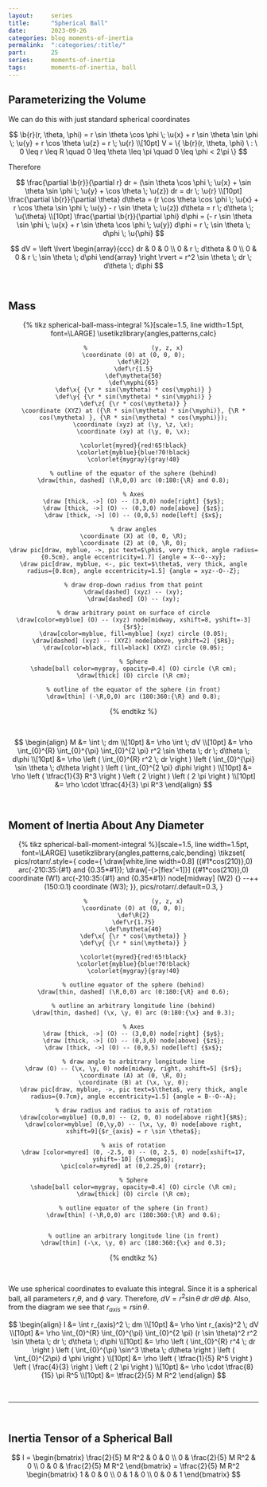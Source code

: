 ```yaml
---
layout:     series
title:      "Spherical Ball"
date:       2023-09-26
categories: blog moments-of-inertia
permalink:  ":categories/:title/"
part:       25
series:     moments-of-inertia
tags:       moments-of-inertia, ball
---
```


<!-- **TODO** I think the axis is supposed to go through the base not the tip...which makes sense -->

## Parameterizing the Volume

We can do this with just standard spherical coordinates

$$
\b{r}(r, \theta, \phi) =  r \sin \theta \cos \phi \; \u{x} + r \sin \theta \sin \phi \; \u{y} + r \cos \theta \u{z} = r \; \u{r} \\[10pt]
V = \{ \b{r}(r, \theta, \phi) \ : \ 0 \leq r \leq R \quad 0 \leq \theta \leq \pi \quad 0 \leq \phi < 2\pi \}
$$

Therefore

$$
\frac{\partial \b{r}}{\partial r} dr = (\sin \theta \cos \phi \; \u{x} + \sin \theta \sin \phi \; \u{y} + \cos \theta \; \u{z}) dr = dr \; \u{r}
\\[10pt]
\frac{\partial \b{r}}{\partial \theta} d\theta = (r \cos \theta \cos \phi \; \u{x} + r \cos \theta \sin \phi \; \u{y} - r \sin \theta \; \u{z}) d\theta = r \; d\theta \; \u{\theta}
\\[10pt]
\frac{\partial \b{r}}{\partial \phi} d\phi = (- r \sin \theta \sin \phi \; \u{x} + r \sin \theta \cos \phi \; \u{y}) d\phi = r \; \sin \theta \; d\phi \; \u{\phi}
$$

$$
dV = \left \lvert \begin{array}{ccc}
    dr & 0  & 0 \\
    0  & r \; d\theta & 0 \\
    0  & 0  & r \; \sin \theta \; d\phi
\end{array} \right \rvert
= r^2 \sin \theta \; dr \; d\theta \; d\phi
$$

<br>

## Mass

<center>
{% tikz spherical-ball-mass-integral %}[scale=1.5, line width=1.5pt, font=\LARGE]
    \usetikzlibrary{angles,patterns,calc}

    %                  (y, z, x)
    \coordinate (O) at (0, 0, 0);
    \def\R{2}
    \def\r{1.5}
    \def\mytheta{50}
    \def\myphi{65}
    \def\x{ {\r * sin(\mytheta) * cos(\myphi)} }
    \def\y{ {\r * sin(\mytheta) * sin(\myphi)} }
    \def\z{ {\r * cos(\mytheta)} }
    \coordinate (XYZ) at ({\R * sin(\mytheta) * sin(\myphi)}, {\R * cos(\mytheta) }, {\R * sin(\mytheta) * cos(\myphi)});
    \coordinate (xyz) at (\y, \z, \x);
    \coordinate (xy) at (\y, 0, \x);

    \colorlet{myred}{red!65!black}
    \colorlet{myblue}{blue!70!black}
    \colorlet{mygray}{gray!40}

    % outline of the equator of the sphere (behind)
    \draw[thin, dashed] (\R,0,0) arc (0:180:{\R} and 0.8);

    % Axes
    \draw [thick, ->] (O) -- (3,0,0) node[right] {$y$};
    \draw [thick, ->] (O) -- (0,3,0) node[above] {$z$};
    \draw [thick, ->] (O) -- (0,0,5) node[left] {$x$};

    % draw angles
    \coordinate (X) at (0, 0, \R);
    \coordinate (Z) at (0, \R, 0);
    \draw pic[draw, myblue, ->, pic text=$\phi$, very thick, angle radius={0.5cm}, angle eccentricity=1.7] {angle = X--O--xy};
    \draw pic[draw, myblue, <-, pic text=$\theta$, very thick, angle radius={0.8cm}, angle eccentricity=1.5] {angle = xyz--O--Z};

    % draw drop-down radius from that point
    \draw[dashed] (xyz) -- (xy);
    \draw[dashed] (O) -- (xy);

    % draw arbitrary point on surface of circle
    \draw[color=myblue] (O) -- (xyz) node[midway, xshift=8, yshift=-3] {$r$};
    \draw[color=myblue, fill=myblue] (xyz) circle (0.05);
    \draw[dashed] (xyz) -- (XYZ) node[above, yshift=2] {$R$};
    \draw[color=black, fill=black] (XYZ) circle (0.05);

    % Sphere
    \shade[ball color=mygray, opacity=0.4] (O) circle (\R cm);
    \draw[thick] (O) circle (\R cm);

    % outline of the equator of the sphere (in front)
    \draw[thin] (-\R,0,0) arc (180:360:{\R} and 0.8);

{% endtikz %}
</center>

<br>

$$
\begin{align}
    M &= \int \; dm \\[10pt]
    &= \rho \int \; dV \\[10pt]
    &= \rho \int_{0}^{R} \int_{0}^{\pi} \int_{0}^{2 \pi} r^2 \sin \theta \; dr \; d\theta \; d\phi \\[10pt]
    &= \rho \left ( \int_{0}^{R} r^2 \; dr \right ) \left ( \int_{0}^{\pi} \sin \theta \; d\theta \right ) \left ( \int_{0}^{2 \pi} d\phi \right ) \\[10pt]
    &= \rho \left ( \tfrac{1}{3} R^3 \right ) \left ( 2 \right ) \left ( 2 \pi \right ) \\[10pt]
    &= \rho \cdot \tfrac{4}{3} \pi R^3
\end{align}
$$

<br>

## Moment of Inertia About Any Diameter

<center>
{% tikz spherical-ball-moment-integral %}[scale=1.5, line width=1.5pt, font=\LARGE]
    \usetikzlibrary{angles,patterns,calc,bending}
    \tikzset{
        pics/rotarr/.style={
            code={
            \draw[white,line width=0.8] ({#1*cos(210)},0) arc(-210:35:{#1} and {0.35*#1});
            \draw[-{>[flex'=1]}] ({#1*cos(210)},0) coordinate (W1) arc(-210:35:{#1} and {0.35*#1})
                node[midway] (W2) {} --++ (150:0.1) coordinate (W3);
        }},
        pics/rotarr/.default=0.3,
    }

    %                  (y, z, x)
    \coordinate (O) at (0, 0, 0);
    \def\R{2}
    \def\r{1.75}
    \def\mytheta{40}
    \def\x{ {\r * cos(\mytheta)} }
    \def\y{ {\r * sin(\mytheta)} }

    \colorlet{myred}{red!65!black}
    \colorlet{myblue}{blue!70!black}
    \colorlet{mygray}{gray!40}

    % outline equator of the sphere (behind)
    \draw[thin, dashed] (\R,0,0) arc (0:180:{\R} and 0.6);

    % outline an arbitrary longitude line (behind)
    \draw[thin, dashed] (\x, \y, 0) arc (0:180:{\x} and 0.3);

    % Axes
    \draw [thick, ->] (O) -- (3,0,0) node[right] {$y$};
    \draw [thick, ->] (O) -- (0,3,0) node[above] {$z$};
    \draw [thick, ->] (O) -- (0,0,5) node[left] {$x$};

    % draw angle to arbitrary longitude line
    \draw (O) -- (\x, \y, 0) node[midway, right, xshift=5] {$r$};
    \coordinate (A) at (0, \R, 0);
    \coordinate (B) at (\x, \y, 0);
    \draw pic[draw, myblue, ->, pic text=$\theta$, very thick, angle radius={0.7cm}, angle eccentricity=1.5] {angle = B--O--A};

    % draw radius and radius to axis of rotation
    \draw[color=myblue] (0,0,0) -- (2, 0, 0) node[above right]{$R$};
    \draw[color=myblue] (0,\y,0) -- (\x, \y, 0) node[above right, xshift=9]{$r_{axis} = r \sin \theta$};

    % axis of rotation
    \draw [color=myred] (0, -2.5, 0) -- (0, 2.5, 0) node[xshift=17, yshift=-10] {$\omega$};
    \pic[color=myred] at (0,2.25,0) {rotarr};

    % Sphere
    \shade[ball color=mygray, opacity=0.4] (O) circle (\R cm);
    \draw[thick] (O) circle (\R cm);

    % outline equator of the sphere (in front)
    \draw[thin] (-\R,0,0) arc (180:360:{\R} and 0.6);
    

    % outline an arbitrary longitude line (in front)
    \draw[thin] (-\x, \y, 0) arc (180:360:{\x} and 0.3);

{% endtikz %}
</center>

<br>

We use spherical coordinates to evaluate this integral. Since it is a spherical ball, all parameters $r$,$\theta$, and $\phi$ vary. Therefore, $dV = r^2 \sin \theta \; d r \; d \theta \; d \phi$. Also, from the diagram we see that $r_{axis} = r \sin \theta$.

$$
\begin{align}
    I &= \int r_{axis}^2 \; dm \\[10pt]
    &= \rho \int r_{axis}^2 \; dV \\[10pt]
    &= \rho \int_{0}^{R} \int_{0}^{\pi} \int_{0}^{2 \pi} (r \sin \theta)^2 r^2 \sin \theta \; dr \; d\theta \; d\phi \\[10pt]
    &= \rho \left ( \int_{0}^{R} r^4 \; dr \right ) \left ( \int_{0}^{\pi} \sin^3 \theta \; d\theta \right ) \left ( \int_{0}^{2\pi} d \phi \right ) \\[10pt]
    &= \rho \left ( \tfrac{1}{5} R^5 \right ) \left ( \frac{4}{3} \right ) \left ( 2 \pi \right ) \\[10pt]
    &= \rho \cdot \tfrac{8}{15} \pi R^5 \\[10pt]
    &= \tfrac{2}{5} M R^2
\end{align}
$$

<br>

---

<br>

## Inertia Tensor of a Spherical Ball

$$
I = \begin{bmatrix}
    \frac{2}{5} M R^2 & 0 & 0 \\
    0  & \frac{2}{5} M R^2 & 0 \\
    0  & 0 & \frac{2}{5} M R^2
\end{bmatrix}
= \tfrac{2}{5} M R^2 \begin{bmatrix}
    1 & 0 & 0 \\
    0  & 1 & 0 \\
    0  & 0 & 1
\end{bmatrix}
$$